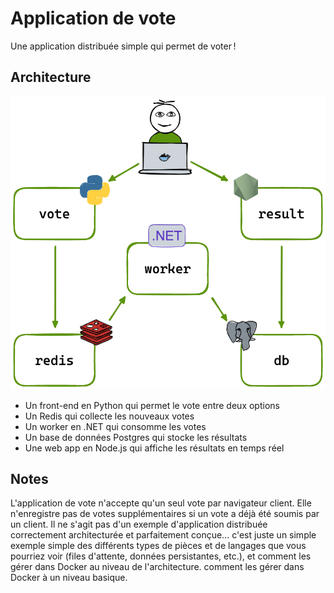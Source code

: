 # Application de vote

Une application distribuée simple qui permet de voter !

## Architecture

![Diagramme d'architecture](architecture.excalidraw.png)

* Un front-end en Python qui permet le vote entre deux options
* Un Redis qui collecte les nouveaux votes
* Un worker en .NET qui consomme les votes
* Un base de données Postgres qui stocke les résultats
* Une web app en Node.js qui affiche les résultats en temps réel

## Notes

L'application de vote n'accepte qu'un seul vote par navigateur client. Elle n'enregistre pas de votes supplémentaires si un vote a déjà été soumis par un client.
Il ne s'agit pas d'un exemple d'application distribuée correctement architecturée et parfaitement conçue... c'est juste un simple
exemple simple des différents types de pièces et de langages que vous pourriez voir (files d'attente, données persistantes, etc.), et comment les gérer dans Docker au niveau de l'architecture.
comment les gérer dans Docker à un niveau basique.
